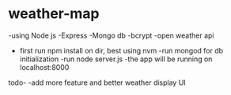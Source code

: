 # weather-map
-using Node js
-Express
-Mongo db
-bcrypt
-open weather api

- first run npm install on dir, best using nvm 
-run mongod for db initialization 
-run node server.js
-the app will be running on localhost:8000

todo-
-add more feature and better weather display UI

